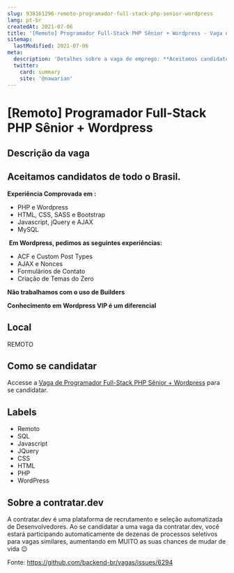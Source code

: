 ```yaml
---
slug: 938161296-remoto-programador-full-stack-php-senior-wordpress
lang: pt-br
createdAt: 2021-07-06
title: '[Remoto] Programador Full-Stack PHP Sênior + Wordpress - Vaga de Emprego'
sitemap:
  lastModified: 2021-07-06
meta:
  description: 'Detalhes sobre a vaga de emprego: **Aceitamos candidatos de todo o Brasil.** ------------------------------------------   **Experiência Comprovada em :** *  PHP e Wordpress *  HTML, CSS, SASS e Bootstrap *  Javascript, jQuery e AJAX *  MySQL    **Em Wordpress, pedimos as seguintes experiências:** *  ACF e Custom Post Types *  AJAX e Nonces *  Formulários de Contato *  Criação de Temas do Zero **Não trabalhamos com o uso de Builders** **Conhecimento em Wordpress VIP é um diferencial**'
  twitter:
    card: summary
    site: '@nawarian'
---
```


# [Remoto] Programador Full-Stack PHP Sênior + Wordpress

## Descrição da vaga 
**Aceitamos candidatos de todo o Brasil.**
------------------------------------------

  

**Experiência Comprovada em :**

*   PHP e Wordpress
*   HTML, CSS, SASS e Bootstrap
*   Javascript, jQuery e AJAX
*   MySQL

  

 **Em Wordpress, pedimos as seguintes experiências:**

*   ACF e Custom Post Types
*   AJAX e Nonces
*   Formulários de Contato
*   Criação de Temas do Zero

**Não trabalhamos com o uso de Builders**

**Conhecimento em Wordpress VIP é um diferencial**
## Local 
REMOTO 
## Como se candidatar 
Accesse a [Vaga de Programador Full-Stack PHP Sênior + Wordpress](https://vaga.contratar.dev/apply/full/defc4106-4a6f-49d7-a731-a0305358aa68) para se candidatar. 
## Labels 
* Remoto 
* SQL 
* Javascript 
* JQuery 
* CSS 
* HTML 
* PHP 
* WordPress 
## Sobre a contratar.dev 
A contratar.dev é uma plataforma de recrutamento e seleção automatizada de Desenvolvedores. Ao se candidatar a uma vaga da contratar.dev, você estará participando automaticamente de dezenas de processos seletivos para vagas similares, aumentando em MUITO as suas chances de mudar de vida 😉 


Fonte: https://github.com/backend-br/vagas/issues/6294